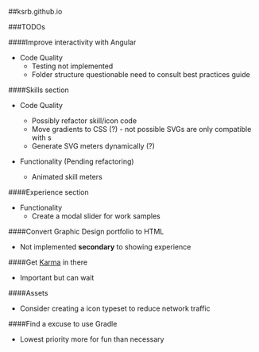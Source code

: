 ##ksrb.github.io

###TODOs

####Improve interactivity with Angular

* Code Quality
    * Testing not implemented
    * Folder structure questionable need to consult best practices guide

####Skills section

* Code Quality 
    * Possibly refactor skill/icon code
    * Move gradients to CSS (?) - not possible SVGs are only compatible with <linearGradient>s
    * Generate SVG meters dynamically (?)
    
* Functionality (Pending refactoring)
    * Animated skill meters

####Experience section

* Functionality
    * Create a modal slider for work samples
    
####Convert Graphic Design portfolio to HTML

* Not implemented **secondary** to showing experience

####Get [Karma](http://karma-runner.github.io/0.12/index.html) in there

* Important but can wait

####Assets

* Consider creating a icon typeset to reduce network traffic

####Find a excuse to use Gradle

* Lowest priority more for fun than necessary